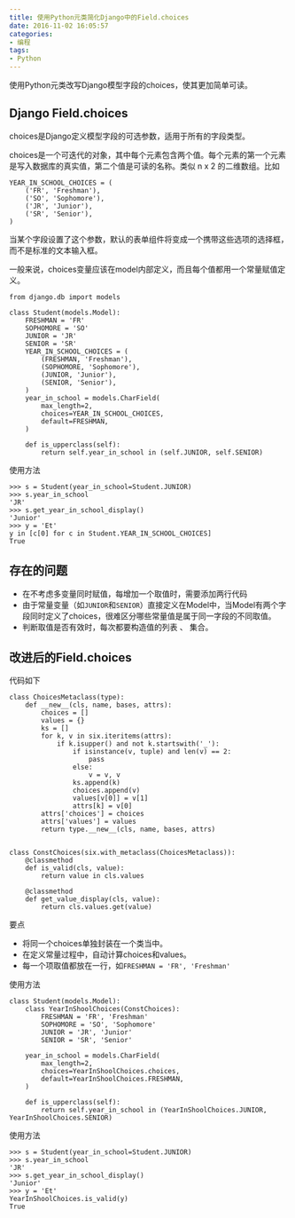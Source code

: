 ```yaml
---
title: 使用Python元类简化Django中的Field.choices
date: 2016-11-02 16:05:57
categories:
- 编程
tags:
- Python
---
```


  使用Python元类改写Django模型字段的choices，使其更加简单可读。

## Django Field.choices

choices是Django定义模型字段的可选参数，适用于所有的字段类型。

choices是一个可迭代的对象，其中每个元素包含两个值。每个元素的第一个元素是写入数据库的真实值，第二个值是可读的名称。类似 n x 2 的二维数组。比如

```
YEAR_IN_SCHOOL_CHOICES = (
    ('FR', 'Freshman'),
    ('SO', 'Sophomore'),
    ('JR', 'Junior'),
    ('SR', 'Senior'),
)
```

当某个字段设置了这个参数，默认的表单组件将变成一个携带这些选项的选择框，而不是标准的文本输入框。

一般来说，choices变量应该在model内部定义，而且每个值都用一个常量赋值定义。

<!-- more -->

```
from django.db import models

class Student(models.Model):
    FRESHMAN = 'FR'
    SOPHOMORE = 'SO'
    JUNIOR = 'JR'
    SENIOR = 'SR'
    YEAR_IN_SCHOOL_CHOICES = (
        (FRESHMAN, 'Freshman'),
        (SOPHOMORE, 'Sophomore'),
        (JUNIOR, 'Junior'),
        (SENIOR, 'Senior'),
    )
    year_in_school = models.CharField(
        max_length=2,
        choices=YEAR_IN_SCHOOL_CHOICES,
        default=FRESHMAN,
    )

    def is_upperclass(self):
        return self.year_in_school in (self.JUNIOR, self.SENIOR)
```

使用方法

```
>>> s = Student(year_in_school=Student.JUNIOR)
>>> s.year_in_school
'JR'
>>> s.get_year_in_school_display()
'Junior'
>>> y = 'Et'
y in [c[0] for c in Student.YEAR_IN_SCHOOL_CHOICES]
True

```

## 存在的问题


- 在不考虑多变量同时赋值，每增加一个取值时，需要添加两行代码
- 由于常量变量（如`JUNIOR`和`SENIOR`）直接定义在Model中，当Model有两个字段同时定义了choices，很难区分哪些常量值是属于同一字段的不同取值。
- 判断取值是否有效时，每次都要构造值的列表 、 集合。

##  改进后的Field.choices

代码如下

```
class ChoicesMetaclass(type):
    def __new__(cls, name, bases, attrs):
        choices = []
        values = {}
        ks = []
        for k, v in six.iteritems(attrs):
            if k.isupper() and not k.startswith('_'):
                if isinstance(v, tuple) and len(v) == 2:
                    pass
                else:
                    v = v, v
                ks.append(k)
                choices.append(v)
                values[v[0]] = v[1]
                attrs[k] = v[0]
        attrs['choices'] = choices
        attrs['values'] = values
        return type.__new__(cls, name, bases, attrs)


class ConstChoices(six.with_metaclass(ChoicesMetaclass)):
    @classmethod
    def is_valid(cls, value):
        return value in cls.values

    @classmethod
    def get_value_display(cls, value):
        return cls.values.get(value)
```

要点

- 将同一个choices单独封装在一个类当中。
- 在定义常量过程中，自动计算choices和values。
- 每一个项取值都放在一行，如`FRESHMAN = 'FR', 'Freshman'`

使用方法

```
class Student(models.Model):
    class YearInShoolChoices(ConstChoices):
        FRESHMAN = 'FR', 'Freshman'
        SOPHOMORE = 'SO', 'Sophomore'
        JUNIOR = 'JR', 'Junior'
        SENIOR = 'SR', 'Senior'

    year_in_school = models.CharField(
        max_length=2,
        choices=YearInShoolChoices.choices,
        default=YearInShoolChoices.FRESHMAN,
    )

    def is_upperclass(self):
        return self.year_in_school in (YearInShoolChoices.JUNIOR, YearInShoolChoices.SENIOR)
```

使用方法

```
>>> s = Student(year_in_school=Student.JUNIOR)
>>> s.year_in_school
'JR'
>>> s.get_year_in_school_display()
'Junior'
>>> y = 'Et'
YearInShoolChoices.is_valid(y)
True
```
